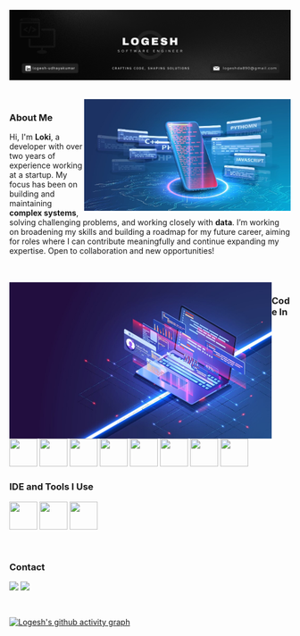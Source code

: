 ![Developer Dashboard](https://github.com/logesh-udhayakumar/logesh-udhayakumar/blob/main/developer-dashboard.png)

<br>
<img align="right" width="370" height="200" src="https://github.com/logesh-udhayakumar/logesh-udhayakumar/blob/main/Coding.jpg">

### About Me

Hi, I'm **Loki**, a developer with over two years of experience working at a startup. My focus has been on building and maintaining **complex systems**, solving challenging problems, and working closely with **data**. I’m working on broadening my skills and building a roadmap for my future career, aiming for roles where I can contribute meaningfully and continue expanding my expertise. Open to collaboration and new opportunities!

<br>
<br>

<img align="left" width="470" height="280" src="https://github.com/logesh-udhayakumar/logesh-udhayakumar/blob/main/computer.jpg">

### Code In

<img height="50" width="50" src="https://img.icons8.com/color/48/000000/c-programming.png" /> <img height="50" width="50" src="https://img.icons8.com/color/48/000000/c-plus-plus-logo.png" /> <img height="50" width="50" src="https://img.icons8.com/color/48/000000/html-5.png" /> <img height="50" width="50" src="https://img.icons8.com/color/48/000000/css3.png" /> 
<img height="50" width="50" src="https://img.icons8.com/color/48/000000/javascript.png"/> <img height="50" width="50" src="https://img.icons8.com/color/48/000000/react-native.png"/> <img height="50" width="50" src="https://cdn-icons-png.flaticon.com/128/5968/5968342.png"/> <img height="50" width="50" src="https://img.icons8.com/color/48/000000/mongodb.png"/> 


### IDE and Tools I Use
<img height="50" width="50" src="https://img.icons8.com/color/48/000000/visual-studio-code-2019.png"/>  <img height="50" width="50" src="https://img.icons8.com/color/50/000000/git.png"/> <img height="50" width="50" src="https://img.icons8.com/doodle/48/000000/adobe-photoshop.png"/>

<br>

### Contact
[<img src="https://img.shields.io/badge/LinkedIn-0077B5?style=for-the-badge&logo=linkedin&logoColor=white" />](https://www.linkedin.com/in/logesh-udhayakumar/)  [<img src="https://img.shields.io/badge/Send Mail-D14836?style=for-the-badge&logo=gmail&logoColor=white" />](mailto:logeshda890@gmail.com,freefirefan890@gmail.com)

<br>

[![Logesh's github activity graph](https://github-readme-activity-graph.vercel.app/graph?username=logesh-udhayakumar&bg_color=e0e0e0&color=ff0000&line=000000&point=ff0000&area=true&hide_border=true)](https://github.com/logesh-udhayakumar/github-readme-activity-graph)

